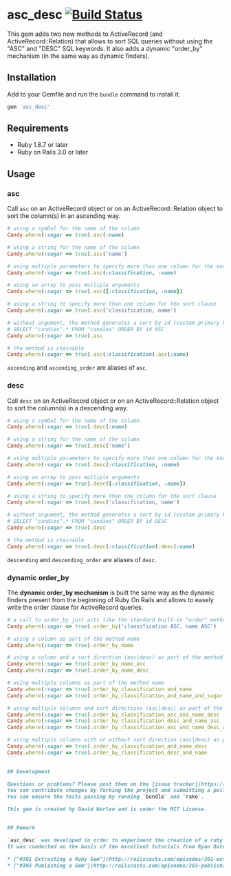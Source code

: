 # asc_desc [![Build Status](https://secure.travis-ci.org/dwerlen/asc_desc.png)](https://secure.travis-ci.org/dwerlen/asc_desc)

This gem adds two new methods to ActiveRecord (and ActiveRecord::Relation) that allows to sort SQL queries without using
the "ASC" and "DESC" SQL keywords. It also adds a dynamic "order_by" mechanism (in the same way as dynamic finders).


## Installation

Add to your Gemfile and run the `bundle` command to install it.

 ```ruby
 gem 'asc_desc'
 ```


## Requirements

* Ruby 1.8.7 or later
* Ruby on Rails 3.0 or later


## Usage

### asc

Call `asc` on an ActiveRecord object or on an ActiveRecord::Relation object to sort the column(s) in an ascending way.

 ```ruby
 # using a symbol for the name of the column
 Candy.where(:sugar => true).asc(:name)
 
 # using a string for the name of the column
 Candy.where(:sugar => true).asc('name')

 # using multiple parameters to specify more than one column for the sort clause
 Candy.where(:sugar => true).asc(:classification, :name)

 # using an array to pass mutliple arguments
 Candy.where(:sugar => true).asc([:classification, :name])
 
 # using a string to specify more than one column for the sort clause
 Candy.where(:sugar => true).asc('classification, name')
 
 # without argument, the method generates a sort by id (custom primary key supported)
 # SELECT "candies".* FROM "candies" ORDER BY id ASC
 Candy.where(:sugar => true).asc
 
 # the method is chainable
 Candy.where(:sugar => true).asc(:classification).asc(:name)
 ```

`ascending` and `ascending_order` are aliases of `asc`.


### desc

Call `desc` on an ActiveRecord object or on an ActiveRecord::Relation object to sort the column(s) in a descending way.

 ```ruby
 # using a symbol for the name of the column
 Candy.where(:sugar => true).desc(:name)
 
 # using a string for the name of the column
 Candy.where(:sugar => true).desc('name')
 
 # using multiple parameters to specify more than one column for the sort clause
 Candy.where(:sugar => true).desc(:classification, :name)
 
 # using an array to pass mutliple arguments
 Candy.where(:sugar => true).desc([:classification, :name])
 
 # using a string to specify more than one column for the sort clause
 Candy.where(:sugar => true).desc('classification, name')
 
 # without argument, the method generates a sort by id (custom primary key supported)
 # SELECT "candies".* FROM "candies" ORDER BY id DESC
 Candy.where(:sugar => true).desc
 
 # the method is chainable
 Candy.where(:sugar => true).desc(:classification).desc(:name)
 ```

`descending` and `descending_order` are aliases of `desc`.


### dynamic order_by

The **dynamic order_by mechanism** is built the same way as the dynamic finders present from the beginning of
Ruby On Rails and allows to easely write the order clause for ActiveRecord queries.

  ````ruby
  # a call to order_by just acts like the standard built-in "order" method (alias)
  Candy.where(:sugar => true).order_by('classification ASC, name ASC')
  
  # using a column as part of the method name
  Candy.where(:sugar => true).order_by_name
  
  # using a column and a sort direction (asc|desc) as part of the method name
  Candy.where(:sugar => true).order_by_name_asc
  Candy.where(:sugar => true).order_by_name_desc
  
  # using multiple columns as part of the method name
  Candy.where(:sugar => true).order_by_classification_and_name
  Candy.where(:sugar => true).order_by_classification_and_name_and_sugar
  
  # using multiple columns and sort directions (asc|desc) as part of the method name
  Candy.where(:sugar => true).order_by_classification_asc_and_name_desc
  Candy.where(:sugar => true).order_by_classification_desc_and_name_asc
  Candy.where(:sugar => true).order_by_classification_asc_and_name_desc_and_sugar_asc
  
  # using multiple columns with or without sort direction (asc|desc) as part of the method name
  Candy.where(:sugar => true).order_by_classification_and_name_desc
  Candy.where(:sugar => true).order_by_classification_desc_and_name
  ```

## Development

Questions or problems? Please post them on the [issue tracker](https://github.com/dwerlen/asc_desc/issues).
You can contribute changes by forking the project and submitting a pull request.
You can ensure the tests passing by running `bundle` and `rake`.

This gem is created by David Werlen and is under the MIT License.


## Remark

`asc_desc` was developed in order to experiment the creation of a ruby gem. 
It was conducted on the basis of the excellent tutorials from Ryan Bates, namely:

* ["#301 Extracting a Ruby Gem"](http://railscasts.com/episodes/301-extracting-a-ruby-gem)
* ["#303 Publishing a Gem"](http://railscasts.com/episodes/303-publishing-a-gem)

